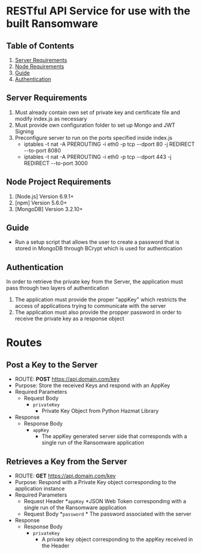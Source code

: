 # RESTful API Service for use with the built Ransomware
## Table of Contents
1. [Server Requirements](#server_requirements)
2. [Node Requirements](#node_requirements)
3. [Guide](#guide)
4. [Authentication](#authentication)

<a name="server_requirements"></a>
## Server Requirements
1. Must already contain own set of private key and certificate file and modify index.js as necessary
2. Must provide own configuration folder to set up Mongo and JWT Signing
3. Preconfigure server to run on the ports specified inside index.js
	* iptables -t nat -A PREROUTING -i eth0 -p tcp --dport 80 -j REDIRECT --to-port 8080
	* iptables -t nat -A PREROUTING -i eth0 -p tcp --dport 443 -j REDIRECT --to-port 3000

<a name="node_requirements"></a>
## Node Project Requirements
1. [Node.js] Version 6.9.1+
2. [npm] Version 5.6.0+
3. [MongoDB] Version 3.2.10+

<a name="guide"></a>
## Guide
* Run a setup script that allows the user to create a password that is stored in MongoDB through BCrypt 
which is used for authentication

<a name="authentication"></a>
## Authentication
In order to retrieve the private key from the Server, the application must pass through two layers of authentication
1. The application must provide the proper "appKey" which restricts the access of applications trying to communicate with the server
2. The application must also provide the propper password in order to receive the private key as a response object

<a name="routes"></a>
# Routes

<a name="post-key"></a>
## Post a Key to the Server
* ROUTE: __POST__ https://api.domain.com/key
* Purpose: Store the received Keys and respond with an AppKey
* Required Parameters
	* Request Body
		* `privateKey`
			* Private Key Object from Python Hazmat Library
* Response
	* Response Body
		* `appKey`
			* The appKey generated server side that corresponds with a single run of the Ransomware application

<a name="get-key"></a>
## Retrieves a Key from the Server
* ROUTE: __GET__ https://api.domain.com/key
* Purpose: Respond with a Private Key object corresponding to the application instance
* Required Parameters
	* Request Header
		*`appKey`
			*JSON Web Token corresponding with a single run of the Ransomware application
	* Request Body
		*`password`
			* The password associated with the server
* Response
	* Response Body
		* `privateKey`
			* A private key object corresponding to the appKey received in the Header
